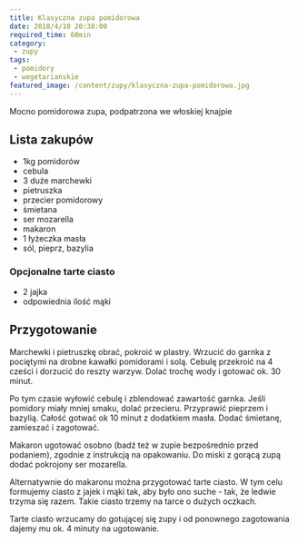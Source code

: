 ```yaml
---
title: Klasyczna zupa pomidorowa
date: 2018/4/10 20:38:00
required_time: 60min
category:
 - zupy
tags:
 - pomidory
 - wegetariańskie
featured_image: /content/zupy/klasyczna-zupa-pomidorowa.jpg
---
```


Mocno pomidorowa zupa, podpatrzona we włoskiej knajpie

<!-- more -->

## Lista zakupów

 - 1kg pomidorów
 - cebula
 - 3 duże marchewki
 - pietruszka
 - przecier pomidorowy
 - śmietana
 - ser mozarella
 - makaron
 - 1 łyżeczka masła
 - sól, pieprz, bazylia

### Opcjonalne tarte ciasto
- 2 jajka
- odpowiednia ilość mąki

## Przygotowanie
Marchewki i pietruszkę obrać, pokroić w plastry. Wrzucić do garnka z pociętymi na drobne kawałki pomidorami i solą.
Cebulę przekroić na 4 cześci i dorzucić do reszty warzyw. Dolać trochę wody i gotować ok. 30 minut.

Po tym czasie wyłowić cebulę i zblendować zawartość garnka. Jeśli pomidory miały mniej smaku, dolać przecieru. Przyprawić pieprzem i bazylią.
Całość gotwać ok 10 minut z dodatkiem masła.
Dodać śmietanę, zamieszać i zagotować.

Makaron ugotować osobno (badź też w zupie bezpośrednio przed podaniem), zgodnie z instrukcją na opakowaniu.
Do miski z gorącą zupą dodać pokrojony ser mozarella.

Alternatywnie do makaronu można przygotować tarte ciasto.
W tym celu formujemy ciasto z jajek i mąki tak, aby było ono suche - tak, że ledwie trzyma się razem. Takie ciasto trzemy na tarce o dużych oczkach.

Tarte ciasto wrzucamy do gotującej się zupy i od ponownego zagotowania dajemy mu ok. 4 minuty na ugotowanie.